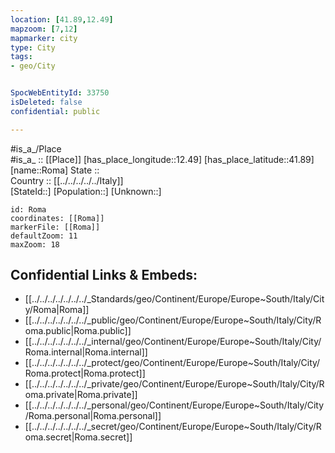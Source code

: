 ```yaml
---
location: [41.89,12.49] 
mapzoom: [7,12] 
mapmarker: city 
type: City
tags:
- geo/City


SpocWebEntityId: 33750
isDeleted: false
confidential: public

---
```

#is_a_/Place  
#is_a_ :: [[Place]] 
[has_place_longitude::12.49] 
[has_place_latitude::41.89] 
[name::Roma] 
State ::  
Country :: [[../../../../../Italy]]  
[StateId::] 
[Population::] 
[Unknown::] 


```leaflet
id: Roma
coordinates: [[Roma]] 
markerFile: [[Roma]] 
defaultZoom: 11 
maxZoom: 18
```


## Confidential Links & Embeds: 
- [[../../../../../../../_Standards/geo/Continent/Europe/Europe~South/Italy/City/Roma|Roma]] 
- [[../../../../../../../_public/geo/Continent/Europe/Europe~South/Italy/City/Roma.public|Roma.public]] 
- [[../../../../../../../_internal/geo/Continent/Europe/Europe~South/Italy/City/Roma.internal|Roma.internal]] 
- [[../../../../../../../_protect/geo/Continent/Europe/Europe~South/Italy/City/Roma.protect|Roma.protect]] 
- [[../../../../../../../_private/geo/Continent/Europe/Europe~South/Italy/City/Roma.private|Roma.private]] 
- [[../../../../../../../_personal/geo/Continent/Europe/Europe~South/Italy/City/Roma.personal|Roma.personal]] 
- [[../../../../../../../_secret/geo/Continent/Europe/Europe~South/Italy/City/Roma.secret|Roma.secret]] 
